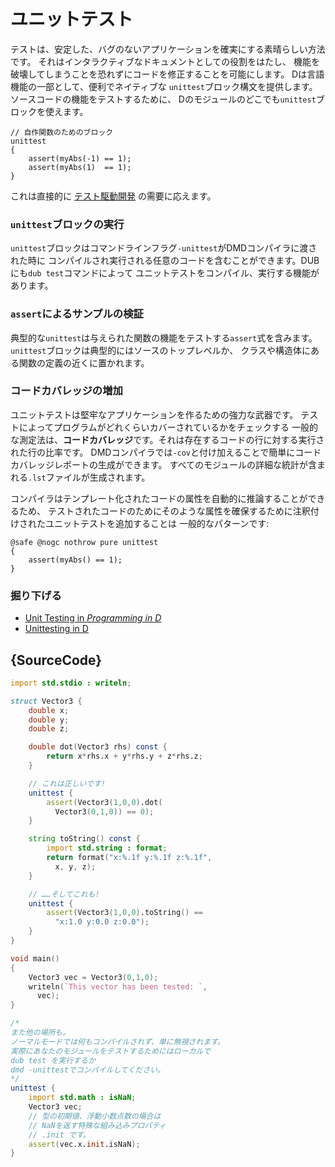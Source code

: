 # ユニットテスト

テストは、安定した、バグのないアプリケーションを確実にする素晴らしい方法です。
それはインタラクティブなドキュメントとしての役割をはたし、
機能を破壊してしまうことを恐れずにコードを修正することを可能にします。
Dは言語機能の一部として、便利でネイティブな
`unittest`ブロック構文を提供します。ソースコードの機能をテストするために、
Dのモジュールのどこでも`unittest`ブロックを使えます。

    // 自作関数のためのブロック
    unittest
    {
        assert(myAbs(-1) == 1);
        assert(myAbs(1)  == 1);
    }

これは直接的に
[テスト駆動開発](https://en.wikipedia.org/wiki/Test-driven_development)
の需要に応えます。

### `unittest`ブロックの実行

`unittest`ブロックはコマンドラインフラグ`-unittest`がDMDコンパイラに渡された時に
コンパイルされ実行される任意のコードを含むことができます。DUBにも`dub test`コマンドによって
ユニットテストをコンパイル、実行する機能があります。

### `assert`によるサンプルの検証

典型的な`unittest`は与えられた関数の機能をテストする`assert`式を含みます。
`unittest`ブロックは典型的にはソースのトップレベルか、
クラスや構造体にある関数の定義の近くに置かれます。

### コードカバレッジの増加

ユニットテストは堅牢なアプリケーションを作るための強力な武器です。
テストによってプログラムがどれくらいカバーされているかをチェックする
一般的な測定法は、**コードカバレッジ**です。それは存在するコードの行に対する実行された行の比率です。
DMDコンパイラでは`-cov`と付け加えることで簡単にコードカバレッジレポートの生成ができます。
すべてのモジュールの詳細な統計が含まれる`.lst`ファイルが生成されます。

コンパイラはテンプレート化されたコードの属性を自動的に推論することができるため、
テストされたコードのためにそのような属性を確保するために注釈付けされたユニットテストを追加することは
一般的なパターンです:

    @safe @nogc nothrow pure unittest
    {
        assert(myAbs() == 1);
    }

### 掘り下げる

- [Unit Testing in _Programming in D_](http://ddili.org/ders/d.en/unit_testing.html)
- [Unittesting in D](https://dlang.org/spec/unittest.html)

## {SourceCode}

```d
import std.stdio : writeln;

struct Vector3 {
    double x;
    double y;
    double z;

    double dot(Vector3 rhs) const {
        return x*rhs.x + y*rhs.y + z*rhs.z;
    }

    // これは正しいです!
    unittest {
        assert(Vector3(1,0,0).dot(
          Vector3(0,1,0)) == 0);
    }

    string toString() const {
        import std.string : format;
        return format("x:%.1f y:%.1f z:%.1f",
          x, y, z);
    }

    // ……そしてこれも!
    unittest {
        assert(Vector3(1,0,0).toString() ==
          "x:1.0 y:0.0 z:0.0");
    }
}

void main()
{
    Vector3 vec = Vector3(0,1,0);
    writeln(`This vector has been tested: `,
      vec);
}

/*
また他の場所も。
ノーマルモードでは何もコンパイルされず、単に無視されます。
実際にあなたのモジュールをテストするためにはローカルで
dub test を実行するか
dmd -unittestでコンパイルしてください。
*/
unittest {
    import std.math : isNaN;
    Vector3 vec;
    // 型の初期値、浮動小数点数の場合は
    // NaNを返す特殊な組み込みプロパティ
    // .init です。
    assert(vec.x.init.isNaN);
}
```

